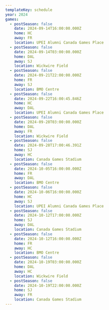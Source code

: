 ```yaml
---
templateKey: schedule
year: 2024
games:
  - postSeason: false
    date: 2024-09-14T16:00:00.000Z
    home: HC
    away: FR
    location: UPEI Alumni Canada Games Place
  - postSeason: false
    date: 2024-09-14T03:00:00.000Z
    home: DAL
    away: SJ
    location: Wickwire Field
  - postSeason: false
    date: 2024-09-21T22:00:00.000Z
    home: FR
    away: SJ
    location: BMO Centre
  - postSeason: false
    date: 2024-09-22T16:00:45.846Z
    home: HC
    away: DAL
    location: UPEI Alumni Canada Games Place
  - postSeason: false
    date: 2024-09-28T03:00:00.000Z
    home: DAL
    away: FR
    location: Wickwire Field
  - postSeason: false
    date: 2024-09-28T17:00:46.391Z
    home: SJ
    away: HC
    location: Canada Games Stadium
  - postSeason: false
    date: 2024-10-05T16:00:00.000Z
    home: FR
    away: DAL
    location: BMO Centre
  - postSeason: false
    date: 2024-10-06T16:00:00.000Z
    home: HC
    away: SJ
    location: UPEI Alumni Canada Games Place
  - postSeason: false
    date: 2024-10-12T17:00:00.000Z
    home: SJ
    away: DAL
    location: Canada Games Stadium
  - postSeason: false
    date: 2024-10-12T16:00:00.000Z
    home: FR
    away: HC
    location: BMO Centre
  - postSeason: false
    date: 2024-10-19T03:00:00.000Z
    home: DAL
    away: HC
    location: Wickwire Field
  - postSeason: false
    date: 2024-10-19T22:00:00.000Z
    home: SJ
    away: FR
    location: Canada Games Stadium
---
```

